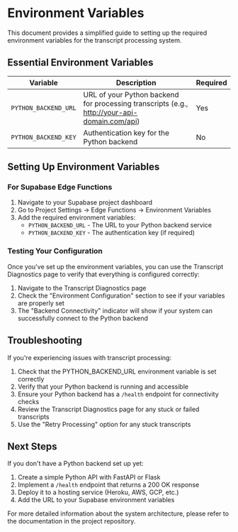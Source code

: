 
# Environment Variables

This document provides a simplified guide to setting up the required environment variables for the transcript processing system.

## Essential Environment Variables

| Variable | Description | Required |
|----------|-------------|----------|
| `PYTHON_BACKEND_URL` | URL of your Python backend for processing transcripts (e.g., http://your-api-domain.com/api) | Yes |
| `PYTHON_BACKEND_KEY` | Authentication key for the Python backend | No |

## Setting Up Environment Variables

### For Supabase Edge Functions

1. Navigate to your Supabase project dashboard
2. Go to Project Settings → Edge Functions → Environment Variables
3. Add the required environment variables:
   - `PYTHON_BACKEND_URL` - The URL to your Python backend service
   - `PYTHON_BACKEND_KEY` - The authentication key (if required)

### Testing Your Configuration

Once you've set up the environment variables, you can use the Transcript Diagnostics page to verify that everything is configured correctly:

1. Navigate to the Transcript Diagnostics page
2. Check the "Environment Configuration" section to see if your variables are properly set
3. The "Backend Connectivity" indicator will show if your system can successfully connect to the Python backend

## Troubleshooting

If you're experiencing issues with transcript processing:

1. Check that the PYTHON_BACKEND_URL environment variable is set correctly
2. Verify that your Python backend is running and accessible
3. Ensure your Python backend has a `/health` endpoint for connectivity checks
4. Review the Transcript Diagnostics page for any stuck or failed transcripts
5. Use the "Retry Processing" option for any stuck transcripts

## Next Steps

If you don't have a Python backend set up yet:
1. Create a simple Python API with FastAPI or Flask
2. Implement a `/health` endpoint that returns a 200 OK response
3. Deploy it to a hosting service (Heroku, AWS, GCP, etc.)
4. Add the URL to your Supabase environment variables

For more detailed information about the system architecture, please refer to the documentation in the project repository.
